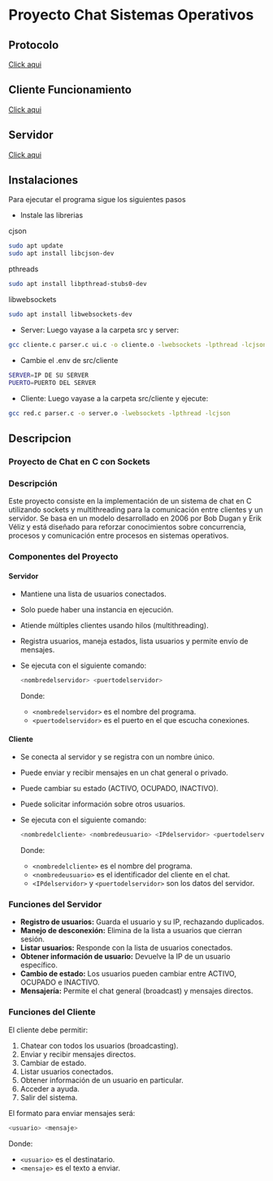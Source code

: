 # Proyecto Chat Sistemas Operativos

## Protocolo

[Click aqui](doc/protocolo.md)

## Cliente Funcionamiento

[Click aqui]()

## Servidor

[Click aqui](doc/servidor.md)

## Instalaciones

Para ejecutar el programa sigue los siguientes pasos

- Instale las librerias

cjson

```bash
sudo apt update
sudo apt install libcjson-dev
```

pthreads

```bash
sudo apt install libpthread-stubs0-dev
```

libwebsockets

```bash
sudo apt install libwebsockets-dev
```

- Server: Luego vayase a la carpeta src y server:

```bash
gcc cliente.c parser.c ui.c -o cliente.o -lwebsockets -lpthread -lcjson
```

- Cambie el .env de src/cliente

```bash
SERVER=IP DE SU SERVER
PUERTO=PUERTO DEL SERVER
```

- Cliente: Luego vayase a la carpeta src/cliente y ejecute:

```bash
gcc red.c parser.c -o server.o -lwebsockets -lpthread -lcjson
```

## Descripcion

### Proyecto de Chat en C con Sockets

### **Descripción**

Este proyecto consiste en la implementación de un sistema de chat en C utilizando sockets y multithreading para la comunicación entre clientes y un servidor. Se basa en un modelo desarrollado en 2006 por Bob Dugan y Erik Véliz y está diseñado para reforzar conocimientos sobre concurrencia, procesos y comunicación entre procesos en sistemas operativos.

### **Componentes del Proyecto**

#### **Servidor**

- Mantiene una lista de usuarios conectados.
- Solo puede haber una instancia en ejecución.
- Atiende múltiples clientes usando hilos (multithreading).
- Registra usuarios, maneja estados, lista usuarios y permite envío de mensajes.
- Se ejecuta con el siguiente comando:

  ```bash
  <nombredelservidor> <puertodelservidor>
  ```

  Donde:
  - `<nombredelservidor>` es el nombre del programa.
  - `<puertodelservidor>` es el puerto en el que escucha conexiones.

#### **Cliente**

- Se conecta al servidor y se registra con un nombre único.
- Puede enviar y recibir mensajes en un chat general o privado.
- Puede cambiar su estado (ACTIVO, OCUPADO, INACTIVO).
- Puede solicitar información sobre otros usuarios.
- Se ejecuta con el siguiente comando:

  ```bash
  <nombredelcliente> <nombredeusuario> <IPdelservidor> <puertodelservidor>
  ```

  Donde:
  - `<nombredelcliente>` es el nombre del programa.
  - `<nombredeusuario>` es el identificador del cliente en el chat.
  - `<IPdelservidor>` y `<puertodelservidor>` son los datos del servidor.

### **Funciones del Servidor**

- **Registro de usuarios:** Guarda el usuario y su IP, rechazando duplicados.
- **Manejo de desconexión:** Elimina de la lista a usuarios que cierran sesión.
- **Listar usuarios:** Responde con la lista de usuarios conectados.
- **Obtener información de usuario:** Devuelve la IP de un usuario específico.
- **Cambio de estado:** Los usuarios pueden cambiar entre ACTIVO, OCUPADO e INACTIVO.
- **Mensajería:** Permite el chat general (broadcast) y mensajes directos.

### **Funciones del Cliente**

El cliente debe permitir:

1. Chatear con todos los usuarios (broadcasting).
2. Enviar y recibir mensajes directos.
3. Cambiar de estado.
4. Listar usuarios conectados.
5. Obtener información de un usuario en particular.
6. Acceder a ayuda.
7. Salir del sistema.

El formato para enviar mensajes será:

```bash
<usuario> <mensaje>
```

Donde:

- `<usuario>` es el destinatario.
- `<mensaje>` es el texto a enviar.
